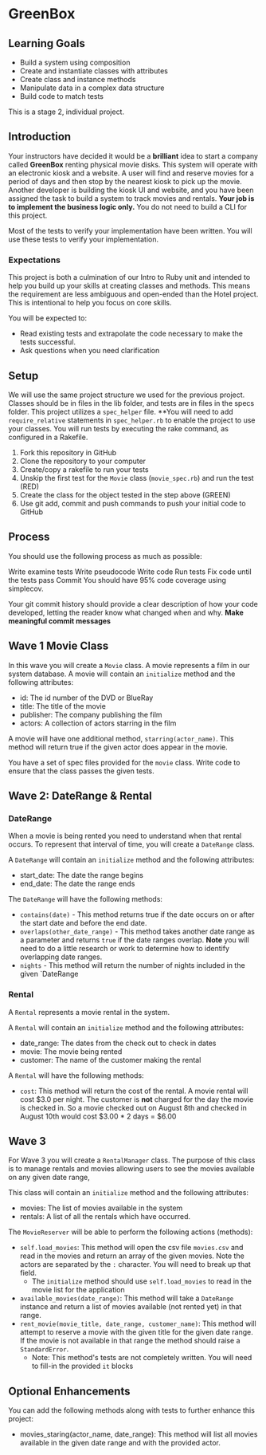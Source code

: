 # GreenBox

## Learning Goals

* Build a system using composition
* Create and instantiate classes with attributes
* Create class and instance methods
* Manipulate data in a complex data structure
* Build code to match tests

This is a stage 2, individual project.


## Introduction

Your instructors have decided it would be a **brilliant** idea to start a company called **GreenBox** renting physical movie disks.  This system will operate with an electronic kiosk and a website.  A user will find and reserve movies for a period of days and then stop by the nearest kiosk to pick up the movie.  Another developer is building the kiosk UI and website, and you have been assigned the task to build a system to track movies and rentals.  **Your job is to implement the business logic only.** You do not need to build a CLI for this project.

Most of the tests to verify your implementation have been written.  You will use these tests to verify your implementation.

### Expectations
This project is both a culmination of our Intro to Ruby unit and intended to help you build up your skills at creating classes and methods. This means the requirement are less ambiguous and open-ended than the Hotel project. This is intentional to help you focus on core skills.

You will be expected to:

*  Read existing tests and extrapolate the code necessary to make the tests successful.
*  Ask questions when you need clarification

## Setup
We will use the same project structure we used for the previous project. Classes should be in files in the lib folder, and tests are in files in the specs folder. This project utilizes a `spec_helper` file.  **You will need to add `require_relative` statements in `spec_helper.rb` to enable the project to use your classes.  You will run tests by executing the rake command, as configured in a Rakefile.

1.   Fork this repository in GitHub
1.   Clone the repository to your computer
1.   Create/copy a rakefile to run your tests
1.   Unskip the first test for the `Movie` class (`movie_spec.rb`) and run the test (RED)
1.   Create the class for the object tested in the step above (GREEN)
1.   Use git add, commit and push commands to push your initial code to GitHub


## Process
You should use the following process as much as possible:

Write examine tests
Write pseudocode
Write code
Run tests
Fix code until the tests pass
Commit
You should have 95% code coverage using simplecov.

Your git commit history should provide a clear description of how your code developed, letting the reader know what changed when and why.  **Make meaningful commit messages**

## Wave 1 Movie Class

In this wave you will create a `Movie` class.  A movie represents a film in our system database.  A movie will contain an `initialize` method and the following attributes:

*  id:  The id number of the DVD or BlueRay
*  title:  The title of the movie
*  publisher:  The company publishing the film
*  actors: A collection of actors starring in the film

A movie will have one additional method, `starring(actor_name)`.  This method will return true if the given actor does appear in the movie.

You have a set of spec files provided for the `movie` class.  Write code to ensure that the class passes the given tests.

## Wave 2: DateRange & Rental

### DateRange

When a movie is being rented you need to understand when that rental occurs.  To represent that interval of time, you will create a `DateRange` class.

A `DateRange` will contain an `initialize` method and the following attributes:

*   start_date: The date the range begins
*   end_date:   The date the range ends

The `DateRange` will have the following methods:

*   `contains(date)` - This method returns true if the date occurs on or after the start date and before the end date.
*   `overlaps(other_date_range)` - This method takes another date range as a parameter and returns `true` if the date ranges overlap.  **Note** you will need to do a little research or work to determine how to identify overlapping date ranges.
*   `nights` - This method will return the number of nights included in the given `DateRange

### Rental

A `Rental` represents a movie rental in the system.

A `Rental` will contain an `initialize` method and the following attributes:

*   date_range:  The dates from the check out to check in dates
*   movie:  The movie being rented
*   customer:  The name of the customer making the rental

A `Rental` will have the following methods:

*   `cost`:  This method will return the cost of the rental.  A movie rental will cost $3.0 per night.  The customer is **not** charged for the day the movie is checked in.  So a movie checked out on August 8th and checked in August 10th would cost $3.00 * 2 days = $6.00

## Wave 3

For Wave 3 you will create a `RentalManager` class.  The purpose of this class is to manage rentals and movies allowing users to see the movies available on any given date range,

This class will contain an `initialize` method and the following attributes:

*   movies:  The list of movies available in the system
*   rentals:  A list of all the rentals which have occurred.

The `MovieReserver` will be able to perform the following actions (methods):

*   `self.load_movies`: This method will open the csv file `movies.csv` and read in the movies and return an array of the given movies.  Note the actors are separated by the `:` character.  You will need to break up that field.
    -   The `initialize` method should use `self.load_movies` to read in the movie list for the application
*   `available_movies(date_range)`:  This method will take a `DateRange` instance and return a list of movies available (not rented yet) in that range.
*   `rent_movie(movie_title, date_range, customer_name)`:  This method will attempt to reserve a movie with the given title for the given date range.  If the movie is not available in that range the method should raise a `StandardError`.
    -   Note:  This method's tests are not completely written.  You will need to fill-in the provided `it` blocks


## Optional Enhancements

You can add the following methods along with tests to further enhance this project:
-  movies_staring(actor_name, date_range):  This method will list all movies available in the given date range and with the provided actor.
